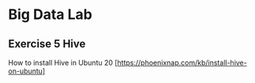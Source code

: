 # Big Data Lab

## Exercise 5 Hive

How to install Hive in Ubuntu 20 [https://phoenixnap.com/kb/install-hive-on-ubuntu]